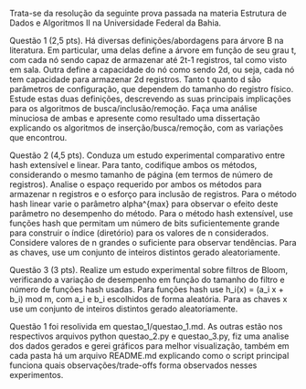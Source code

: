 Trata-se da resolução da seguinte prova passada na materia Estrutura de Dados e Algoritmos II na Universidade Federal da Bahia.

Questão 1 (2,5 pts). Há diversas definições/abordagens para árvore B na literatura. Em particular, uma delas define a árvore em função de seu grau t, com cada nó sendo capaz de armazenar até 2t-1 registros, tal como visto em sala. Outra define a capacidade do nó como sendo 2d, ou seja, cada nó tem capacidade para armazenar 2d registros. Tanto t quanto d são parâmetros de configuração, que dependem do tamanho do registro físico. Estude estas duas definições, descrevendo as suas principais implicações para os algoritmos de busca/inclusão/remoção. Faça uma análise minuciosa de ambas e apresente como resultado uma dissertação explicando os algoritmos de inserção/busca/remoção, com as variações que encontrou. 

Questão 2 (4,5 pts). Conduza um estudo experimental comparativo entre hash extensível e linear. Para tanto, codifique ambos os métodos, considerando o mesmo tamanho de página (em termos de número de registros). Analise o espaço requerido por ambos os métodos para armazenar n registros e o esforço para inclusão de registros. Para o método hash linear varie o parâmetro alpha^{max} para observar o efeito deste parâmetro no desempenho do método. Para o método hash extensível, use funções hash que permitam um número de bits suficientemente grande para construir o índice (diretório) para os valores de n considerados. Considere valores de n grandes o suficiente para observar tendências. Para as chaves, use um conjunto de inteiros distintos gerado aleatoriamente. 

Questão 3 (3 pts). Realize um estudo experimental sobre filtros de Bloom, verificando a variação de desempenho em função do tamanho do filtro e número de funções hash usadas. Para funções hash use h_i(x) = (a_i x + b_i) mod m, com a_i e b_i escolhidos de forma aleatória. Para as chaves x use um conjunto de inteiros distintos gerado aleatoriamente.

Questão 1 foi resolivida em questao_1/questao_1.md.
As outras estão nos respectivos arquivos python questao_2.py e questao_3.py, fiz uma analise dos dados gerados e gerei gráficos para melhor visualização, também em cada pasta há um arquivo README.md explicando como o script principal funciona quais observações/trade-offs forma observados nesses experimentos.
